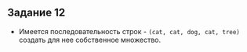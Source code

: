##  Задание 12

- Имеется последовательность строк - `(cat, cat, dog, cat, tree)` создать для нее
  собственное множество.